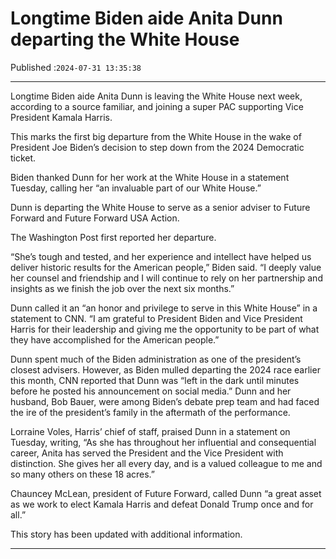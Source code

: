 # Longtime Biden aide Anita Dunn departing the White House

Published :`2024-07-31 13:35:38`

---

Longtime Biden aide Anita Dunn is leaving the White House next week, according to a source familiar, and joining a super PAC supporting Vice President Kamala Harris.

This marks the first big departure from the White House in the wake of President Joe Biden’s decision to step down from the 2024 Democratic ticket.

Biden thanked Dunn for her work at the White House in a statement Tuesday, calling her “an invaluable part of our White House.”

Dunn is departing the White House to serve as a senior adviser to Future Forward and Future Forward USA Action.

The Washington Post first reported her departure.

“She’s tough and tested, and her experience and intellect have helped us deliver historic results for the American people,” Biden said. “I deeply value her counsel and friendship and I will continue to rely on her partnership and insights as we finish the job over the next six months.”

Dunn called it an “an honor and privilege to serve in this White House” in a statement to CNN. “I am grateful to President Biden and Vice President Harris for their leadership and giving me the opportunity to be part of what they have accomplished for the American people.”

Dunn spent much of the Biden administration as one of the president’s closest advisers. However, as Biden mulled departing the 2024 race earlier this month, CNN reported that Dunn was “left in the dark until minutes before he posted his announcement on social media.” Dunn and her husband, Bob Bauer, were among Biden’s debate prep team and had faced the ire of the president’s family in the aftermath of the performance.

Lorraine Voles, Harris’ chief of staff, praised Dunn in a statement on Tuesday, writing, “As she has throughout her influential and consequential career, Anita has served the President and the Vice President with distinction. She gives her all every day, and is a valued colleague to me and so many others on these 18 acres.”

Chauncey McLean, president of Future Forward, called Dunn “a great asset as we work to elect Kamala Harris and defeat Donald Trump once and for all.”

This story has been updated with additional information.

---

